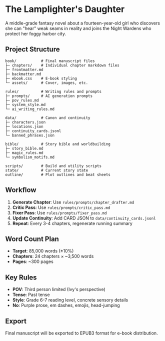 # The Lamplighter's Daughter

A middle-grade fantasy novel about a fourteen-year-old girl who discovers she can "hear" weak seams in reality and joins the Night Wardens who protect her foggy harbor city.

## Project Structure

```
book/           # Final manuscript files
├─ chapters/    # Individual chapter markdown files
├─ frontmatter.md
├─ backmatter.md
├─ ebook.css    # E-book styling
└─ assets/      # Cover, images, etc.

rules/          # Writing rules and prompts
├─ prompts/     # AI generation prompts
├─ pov_rules.md
├─ system_style.md
└─ ai_writing_rules.md

data/           # Canon and continuity
├─ characters.json
├─ locations.json
├─ continuity_cards.jsonl
└─ banned_phrases.json

bible/          # Story bible and worldbuilding
├─ story_bible.md
├─ magic_rules.md
└─ symbolism_motifs.md

scripts/        # Build and utility scripts
state/          # Current story state
outline/        # Plot outlines and beat sheets
```

## Workflow

1. **Generate Chapter**: Use `rules/prompts/chapter_drafter.md`
2. **Critic Pass**: Use `rules/prompts/critic_pass.md`
3. **Fixer Pass**: Use `rules/prompts/fixer_pass.md`
4. **Update Continuity**: Add CARD JSON to `data/continuity_cards.jsonl`
5. **Repeat**: Every 3-4 chapters, regenerate running summary

## Word Count Plan

- **Target**: 85,000 words (±10%)
- **Chapters**: 24 chapters × ~3,500 words
- **Pages**: ~300 pages

## Key Rules

- **POV**: Third person limited (Ivy's perspective)
- **Tense**: Past tense
- **Style**: Grade 6-7 reading level, concrete sensory details
- **No**: Purple prose, em dashes, emojis, head-jumping

## Export

Final manuscript will be exported to EPUB3 format for e-book distribution.
